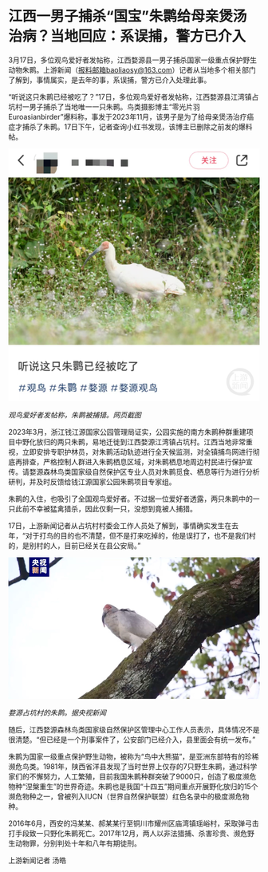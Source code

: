 # 江西一男子捕杀“国宝”朱鹮给母亲煲汤治病？当地回应：系误捕，警方已介入

3月17日，多位观鸟爱好者发帖称，江西婺源县一男子捕杀国家一级重点保护野生动物朱鹮。上游新闻（报料邮箱baoliaosy@163.com）记者从当地多个相关部门了解到，事情属实，是去年的事，系误捕，警方已介入处理此事。

“听说这只朱鹮已经被吃了？”17日，多位观鸟爱好者发帖称，江西婺源县江湾镇占坑村一男子捕杀了当地唯一一只朱鹮。鸟类摄影博主“零光片羽
Euroasianbirder”爆料称，事发于2023年11月，该男子是为了给母亲煲汤治疗癌症才捕杀了朱鹮。17日下午，记者查询小红书发现，该博主已删除之前发的爆料帖。

![cd62620e9666b54e66aa033fc3193d09.jpg](https://raw.githubusercontent.com/qqhsx/qqnews_image/main/2024/03/17/江西一男子捕杀“国宝”朱鹮给母亲煲汤治病？当地回应：系误捕，警方已介入/cd62620e9666b54e66aa033fc3193d09.jpg)

_观鸟爱好者发帖称，朱鹮被捕猎。网页截图_

2023年3月，浙江钱江源国家公园管理局证实，公园实施的南方朱鹮种群重建项目中野化放归的两只朱鹮，易地迁徙到江西婺源江湾镇占坑村。江西当地非常重视，立即安排专职护林员，对朱鹮活动轨迹进行全天候监测，对全镇捕鸟网进行彻底再排查，严格控制人群进入朱鹮栖息区域，对朱鹮栖息地周边村民进行保护宣传。请婺源森林鸟类国家级自然保护区专业人员对朱鹮觅食、栖息等行为进行分析研判，并及时反馈给钱江源国家公园朱鹮项目专家组。

朱鹮的入住，也吸引了全国观鸟爱好者。不过据一位爱好者透露，两只朱鹮中的一只此前不幸被猛禽猎杀，因此仅剩一只，没想到竟被人捕猎。

17日，上游新闻记者从占坑村村委会工作人员处了解到，事情确实发生在去年，“对于打鸟的目的也不清楚，但不是打来吃掉的，他是误打了，也不是我们村的，是别村的人，目前已经关在县公安局。”

![8c2991daff3cd442d2c79abbf3665136.jpg](https://raw.githubusercontent.com/qqhsx/qqnews_image/main/2024/03/17/江西一男子捕杀“国宝”朱鹮给母亲煲汤治病？当地回应：系误捕，警方已介入/8c2991daff3cd442d2c79abbf3665136.jpg)

_婺源占坑村的朱鹮。据央视新闻_

随后，江西婺源森林鸟类国家级自然保护区管理中心工作人员表示，具体情况不是很清楚。“但已经是一个刑事案件了，公安部门已经介入，县里面会有统一发布。”

朱鹮为国家一级重点保护野生动物，被称为“鸟中大熊猫”，是亚洲东部特有的珍稀濒危鸟类。1981年，陕西省洋县发现了当时世界上仅存的7只野生朱鹮，通过科学家们的不懈努力，人工繁殖，目前我国朱鹮种群突破了9000只，创造了极度濒危物种“涅槃重生”的世界奇迹。朱鹮也是我国“十四五”期间重点开展野化放归的15个濒危物种之一，曾被列入IUCN（世界自然保护联盟）红色名录中的极度濒危物种。

2016年6月，西安的冯某某、郝某某行至铜川市耀州区庙湾镇瑶峪村，采取弹弓击打手段致一只野化朱鹮死亡。2017年12月，两人以非法猎捕、杀害珍贵、濒危野生动物罪，分别判处十年和八年有期徒刑。

上游新闻记者 汤皓

